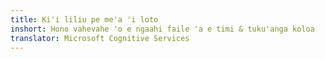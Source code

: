 ```yaml
---
title: Ki'i liliu pe me'a 'i loto
inshort: Hono vahevahe 'o e ngaahi faile 'a e timi & tuku'anga koloa
translator: Microsoft Cognitive Services
---
```





